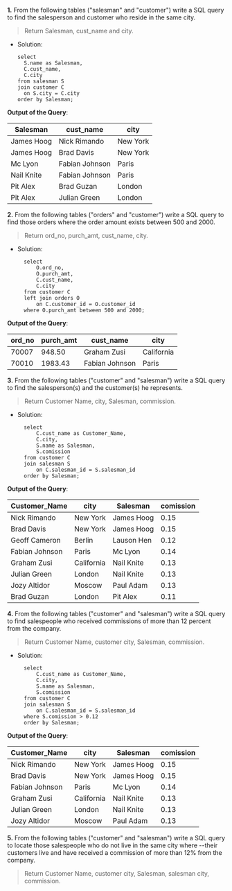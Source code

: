 **1.** From the following tables ("salesman" and "customer") write a SQL query to find the salesperson and customer who reside in the same city. 
> Return Salesman, cust_name and city.
- Solution:
  ```
  select
	S.name as Salesman,
	C.cust_name,
	C.city
  from salesman S
  join customer C
	on S.city = C.city
  order by Salesman;
  
**Output of the Query**:

| Salesman  | cust_name  | city | 
|-----------|------------|----------|
| James Hoog| Nick Rimando |	New York |
|James Hoog	| Brad Davis 	| New York |
|Mc Lyon 	| Fabian Johnson | Paris |
|Nail Knite	| Fabian Johnson |	Paris |
|Pit Alex	| Brad Guzan |	London |
|Pit Alex	| Julian Green |	London |

**2.** From the following tables ("orders" and "customer") write a SQL query to find those orders where the order amount exists between 500 and 2000. 
> Return ord_no, purch_amt, cust_name, city.
- Solution:
  ```
	select
		O.ord_no,
		O.purch_amt,
		C.cust_name,
		C.city
	from customer C
	left join orders O
		on C.customer_id = O.customer_id
	where O.purch_amt between 500 and 2000;	

**Output of the Query**:

| ord_no  | purch_amt | cust_name | city |
|-----------|------------|----------|----------|
| 70007	| 948.50 |	Graham Zusi	| California |
| 70010	| 1983.43|	Fabian Johnson	| Paris |

**3.** From the following tables ("customer" and "salesman") write a SQL query to find the salesperson(s) and the customer(s) he represents. 
> Return Customer Name, city, Salesman, commission.
- Solution:
  ```
	select
		C.cust_name as Customer_Name,
		C.city,
		S.name as Salesman,
		S.comission
	from customer C
	join salesman S
		on C.salesman_id = S.salesman_id
	order by Salesman;

**Output of the Query**:

| Customer_Name  | city | Salesman | comission |
|-----------|------------|----------|----------|
| Nick Rimando	| New York | James Hoog | 0.15 |
| Brad Davis |	New York | James Hoog	| 0.15 |
| Geoff Cameron	| Berlin | Lauson Hen |	0.12 |
| Fabian Johnson | Paris | Mc Lyon | 0.14 |
| Graham Zusi |	California | Nail Knite | 0.13 |
| Julian Green | London | Nail Knite | 0.13 |
| Jozy Altidor	| Moscow | Paul Adam | 0.13 |
| Brad Guzan |	London	 | Pit Alex | 0.11 |

**4.** From the following tables ("customer" and "salesman") write a SQL query to find salespeople who received commissions of more than 12 percent from the company. 
> Return Customer Name, customer city, Salesman, commission.
- Solution:
  ```
	select
		C.cust_name as Customer_Name,
		C.city,
		S.name as Salesman,
		S.comission
	from customer C
	join salesman S
		on C.salesman_id = S.salesman_id
	where S.comission > 0.12
	order by Salesman;

**Output of the Query**:

| Customer_Name  | city | Salesman | comission |
|-----------|------------|----------|----------|
|Nick Rimando	|New York	|James Hoog|0.15|
|Brad Davis	|New York	|James Hoog	|0.15|
|Fabian Johnson|	Paris|	Mc Lyon |	0.14|
|Graham Zusi|	California|	Nail Knite|	0.13|
|Julian Green	|London	|Nail Knite	|0.13|
|Jozy Altidor	|Moscow	|Paul Adam|	0.13|


**5.** From the following tables ("customer" and "salesman") write a SQL query to locate those salespeople who do not live in the same city where 
--their customers live and have received a commission of more than 12% from the company. 
> Return Customer Name, customer city, Salesman, salesman city, commission. 
